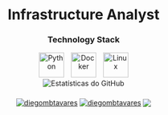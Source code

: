 </div>

<h1 align="center"> Infrastructure Analyst </h1>

<!-- TECHNOLOGY STACK -->
<h3 align="center">Technology Stack</h3>
<div align="center">
  <img src="https://cdn.jsdelivr.net/gh/devicons/devicon/icons/python/python-original.svg" alt="Python" width="50" height="50" style="margin-right: 10px;">
  <img src="https://cdn.jsdelivr.net/gh/devicons/devicon/icons/docker/docker-original.svg" alt="Docker" width="50" height="50" style="margin-right: 10px;">
  <img src="https://cdn.jsdelivr.net/gh/devicons/devicon/icons/linux/linux-original.svg" alt="Linux" width="50" height="50">
</div>
<!-- TECHNOLOGY STACK END -->

<!-- ESTATISTICS -->
<div align="center">
<img src="https://github-readme-stats.vercel.app/api?username=diegombtavares&show_icons=true&theme=dark" alt="Estatísticas do GitHub">
</div>
<!-- ESTATISTICS END -->

<!-- SOCIAL MEDIAS --> 
<p align="center" style="margin-top: 20px;">
  <a href="https://linkedin.com/in/diegombtavares" target="blank"><img align="center" src="https://img.shields.io/badge/-LinkedIn-%230077B5?style=for-the-badge&logo=linkedin&logoColor=white" alt="diegombtavares" target="_blank" /></a>
  <a href="https://instagram.com/diegombtavares" target="blank"><img align="center" src="https://img.shields.io/badge/-Instagram-%23E4405F?style=for-the-badge&logo=instagram&logoColor=white" target="_blank" alt="diegombtavares" /></a>
  <a href = "mailto:diegotavares.infra@gmail.com" target="_blank"><img align="center" src="https://img.shields.io/badge/Gmail-D14836?style=for-the-badge&logo=gmail&logoColor=white" ></a>
</p>
<!-- SOCIAL MEDIAS END -->

